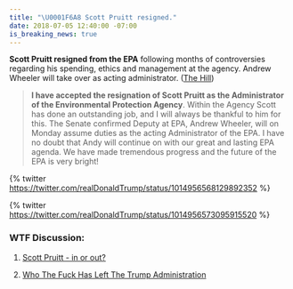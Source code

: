 ```yaml
---
title: "\U0001F6A8 Scott Pruitt resigned."
date: 2018-07-05 12:40:00 -07:00
is_breaking_news: true
---
```


**Scott Pruitt resigned from the EPA** following months of controversies regarding his spending, ethics and management at the agency. Andrew Wheeler will take over as acting administrator. ([The Hill](http://thehill.com/policy/energy-environment/395667-embattled-epa-head-pruitt-resigns))

> **I have accepted the resignation of Scott Pruitt as the Administrator of the Environmental Protection Agency**. Within the Agency Scott has done an outstanding job, and I will always be thankful to him for this. The Senate confirmed Deputy at EPA, Andrew Wheeler, will on Monday assume duties as the acting Administrator of the EPA. I have no doubt that Andy will continue on with our great and lasting EPA agenda. We have made tremendous progress and the future of the EPA is very bright!

{% twitter https://twitter.com/realDonaldTrump/status/1014956568129892352 %}

{% twitter https://twitter.com/realDonaldTrump/status/1014956573095915520 %}

### WTF Discussion:

1. [Scott Pruitt - in or out? ](https://talk.whatthefuckjusthappenedtoday.com/t/pruitt-in-or-out/3161)

2. [Who The Fuck Has Left The Trump Administration](https://talk.whatthefuckjusthappenedtoday.com/t/who-the-fuck-has-left-the-trump-administration/908) 